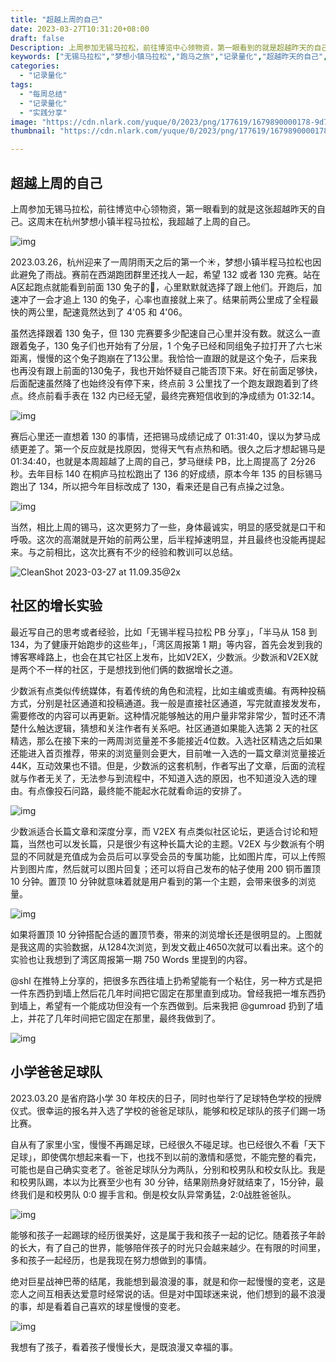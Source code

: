 ```yaml
---
title: "超越上周的自己"
date: 2023-03-27T10:31:20+08:00
draft: false
Description: 上周参加无锡马拉松，前往博览中心领物资，第一眼看到的就是超越昨天的自己的巨幅海报。2023.03.26 在杭州举办的梦想小镇半程马拉松上，我超越了上周的自己。这次比赛虽然PB，但有很多的经验和教训可以总结，我都记录在这里。
keywords: ["无锡马拉松","梦想小镇马拉松","跑马之旅","记录量化","超越昨天的自己","战神巴蒂","爸爸足球队"]
categories:
  - "记录量化"
tags:
  - "每周总结"
  - "记录量化"
  - "实践分享"
image: "https://cdn.nlark.com/yuque/0/2023/png/177619/1679890000178-9d79f340-dd20-451d-8296-7677784ff474.png"
thumbnail: "https://cdn.nlark.com/yuque/0/2023/png/177619/1679890000178-9d79f340-dd20-451d-8296-7677784ff474.png"

---
```


## 超越上周的自己

上周参加无锡马拉松，前往博览中心领物资，第一眼看到的就是这张超越昨天的自己。这周末在杭州梦想小镇半程马拉松，我超越了上周的自己。

![img](https://cdn.nlark.com/yuque/0/2023/jpeg/177619/1679882364852-d16c9d80-7f58-417a-8d82-548bad48da73.jpeg)

2023.03.26，杭州迎来了一周阴雨天之后的第一个☀️，梦想小镇半程马拉松也因此避免了雨战。赛前在西湖跑团群里还找人一起，希望 132 或者 130 完赛。站在A区起跑点就能看到前面 130 兔子的🎈，心里默默就选择了跟上他们。开跑后，加速冲了一会才追上 130 的兔子，心率也直接就上来了。结果前两公里成了全程最快的两公里，配速竟然达到了 4'05 和 4'06。

虽然选择跟着 130 兔子，但 130 完赛要多少配速自己心里并没有数。就这么一直跟着兔子，130 兔子们也开始有了分层，1 个兔子已经和同组兔子拉打开了六七米距离，慢慢的这个兔子跑崩在了13公里。我恰恰一直跟的就是这个兔子，后来我也再没有跟上前面的130兔子，我也开始怀疑自己能否顶下来。好在前面足够快，后面配速虽然降了也始终没有停下来，终点前 3 公里找了一个跑友跟跑着到了终点。终点前看手表在 132 内已经无望，最终完赛短信收到的净成绩为 01:32:14。

![img](https://cdn.nlark.com/yuque/0/2023/png/177619/1679836538109-238f9cb8-b25e-4da4-b6b8-d394de3ca469.png)

赛后心里还一直想着 130 的事情，还把锡马成绩记成了 01:31:40，误以为梦马成绩更差了。第一个反应就是找原因，觉得天气有点热和晒。很久之后才想起锡马是 01:34:40，也就是本周超越了上周的自己，梦马继续 PB，比上周提高了 2分26秒。去年目标 140 在桐庐马拉松跑出了 136 的好成绩，原本今年 135 的目标锡马跑出了 134，所以把今年目标改成了 130，看来还是自己有点操之过急。

![img](https://cdn.nlark.com/yuque/0/2023/png/177619/1679836583619-0d23c5d7-647e-42bc-a72e-aad31d3854b0.png)

当然，相比上周的锡马，这次更努力了一些，身体最诚实，明显的感受就是口干和呼吸。这次的高潮就是开始的前两公里，后半程掉速明显，并且最终也没能再提起来。与之前相比，这次比赛有不少的经验和教训可以总结。

![CleanShot 2023-03-27 at 11.09.35@2x](https://cdn.nlark.com/yuque/0/2023/png/177619/1679886605363-1b13560b-0c06-4216-a97b-b7d6ef741e51.png)

## 社区的增长实验

最近写自己的思考或者经验，比如「无锡半程马拉松 PB 分享」，「半马从 158 到 134，为了健康开始跑步的这些年」，「湾区周报第 1 期」等内容，首先会发到我的博客寒峰路上，也会在其它社区上发布，比如V2EX，少数派。少数派和V2EX就是两个不一样的社区，于是想找到他们俩的数据增长之道。

少数派有点类似传统媒体，有着传统的角色和流程，比如主编或责编。有两种投稿方式，分别是社区通道和投稿通道。我一般是直接社区通道，写完就直接发发布，需要修改的内容可以再更新。这种情况能够触达的用户量非常非常少，暂时还不清楚什么触达逻辑，猜想和关注作者有关系吧。社区通道如果能入选第 2 天的社区精选，那么在接下来的一两周浏览量差不多能接近4位数。入选社区精选之后如果还能进入首页推荐，带来的浏览量则会更大，目前唯一入选的一篇文章浏览量接近44K，互动效果也不错。但是，少数派的这套机制，作者写出了文章，后面的流程就与作者无关了，无法参与到流程中，不知道入选的原因，也不知道没入选的理由。有点像投石问路，最终能不能起水花就看命运的安排了。

![img](https://cdn.nlark.com/yuque/0/2023/png/177619/1679877588200-90f62f5f-b077-4f95-9028-505ad340983c.png)

少数派适合长篇文章和深度分享，而 V2EX 有点类似社区论坛，更适合讨论和短篇，当然也可以发长篇，只是很少有这种长篇大论的主题。V2EX 与少数派有个明显的不同就是充值成为会员后可以享受会员的专属功能，比如图片库，可以上传照片到图片库，然后就可以图片回复；还可以将自己发布的帖子使用 200 铜币置顶 10 分钟。置顶 10 分钟就意味着就是用户看到的第一个主题，会带来很多的浏览量。

![img](https://cdn.nlark.com/yuque/0/2023/png/177619/1679884024590-82bcd15b-bf36-4f4f-a49d-dce6c067ac31.png)

如果将置顶 10 分钟搭配合适的置顶节奏，带来的浏览增长还是很明显的。上图就是我这周的实验数据，从1284次浏览，到发文截止4650次就可以看出来。这个的实验也让我想到了湾区周报第一期 750 Words 里提到的内容。

@shl 在推特上分享的，把很多东西往墙上扔希望能有一个粘住，另一种方式是把一件东西扔到墙上然后花几年时间把它固定在那里直到成功。曾经我把一堆东西扔到墙上，希望有一个能成功但没有一个东西做到。后来我把 @gumroad 扔到了墙上，并花了几年时间把它固定在那里，最终我做到了。

![img](https://cdn.nlark.com/yuque/0/2023/png/177619/1679880288727-27cda3fd-8af5-4e30-8e64-45d005080e67.png)

## 小学爸爸足球队

2023.03.20 是省府路小学 30 年校庆的日子，同时也举行了足球特色学校的授牌仪式。很幸运的报名并入选了学校的爸爸足球队，能够和校足球队的孩子们踢一场比赛。

自从有了家里小宝，慢慢不再踢足球，已经很久不碰足球。也已经很久不看「天下足球」，即使偶尔想起来看一下，也找不到以前的激情和感觉，不能完整的看完，可能也是自己确实变老了。爸爸足球队分为两队，分别和校男队和校女队比。我是和校男队踢，本以为比赛至少也有 30 分钟，结果刚热身好就结束了，15分钟，最终我们是和校男队 0:0 握手言和。倒是校女队异常勇猛，2:0战胜爸爸队。

![img](https://cdn.nlark.com/yuque/0/2023/png/177619/1679882205501-38a5d0d6-ed2e-4479-a1c1-56c734a10cc0.png)

能够和孩子一起踢球的经历很美好，这是属于我和孩子一起的记忆。随着孩子年龄的长大，有了自己的世界，能够陪伴孩子的时光只会越来越少。在有限的时间里，多和孩子一起经历，也是我现在努力想做到的事情。

绝对巨星战神巴蒂的结尾，我能想到最浪漫的事，就是和你一起慢慢的变老，这是恋人之间互相表达爱意时经常说的话。但是对中国球迷来说，他们想到的最不浪漫的事，却是看着自己喜欢的球星慢慢的变老。

![img](https://cdn.nlark.com/yuque/0/2023/png/177619/1679882002099-cc2187c9-ef20-4ec6-bb45-1fd9c3fead60.png)

我想有了孩子，看着孩子慢慢长大，是既浪漫又幸福的事。

